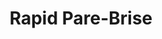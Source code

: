 ---
title: "Rapid Pare-Brise"
url: /le-pont-de-beauvoisin/rapid-pare-brise/
shop: réparation de voitures
---